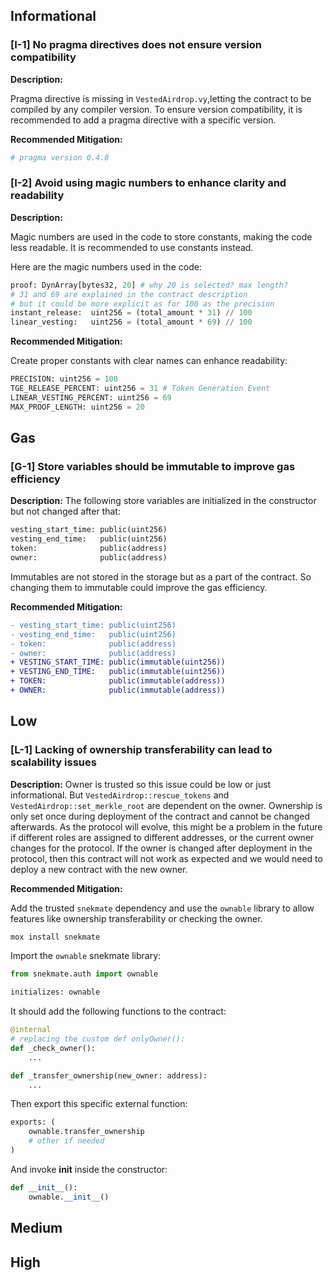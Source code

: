 ## Informational

### [I-1] No pragma directives does not ensure version compatibility

**Description:** 

Pragma directive is missing in `VestedAirdrop.vy`,letting the contract to be compiled by any compiler version. To ensure version compatibility, it is recommended to add a pragma directive with a specific version.

**Recommended Mitigation:** 
```py
# pragma version 0.4.0
```


### [I-2] Avoid using magic numbers to enhance clarity and readability

**Description:** 

Magic numbers are used in the code to store constants, making the code less readable. It is recommended to use constants instead.

Here are the magic numbers used in the code:
```py
proof: DynArray[bytes32, 20] # why 20 is selected? max length?
# 31 and 69 are explained in the contract description
# but it could be more explicit as for 100 as the precision
instant_release:  uint256 = (total_amount * 31) // 100
linear_vesting:   uint256 = (total_amount * 69) // 100
```

**Recommended Mitigation:** 

Create proper constants with clear names can enhance readability:
```py
PRECISION: uint256 = 100
TGE_RELEASE_PERCENT: uint256 = 31 # Token Generation Event
LINEAR_VESTING_PERCENT: uint256 = 69
MAX_PROOF_LENGTH: uint256 = 20
```

## Gas

### [G-1] Store variables should be immutable to improve gas efficiency

**Description:** 
The following store variables are initialized in the constructor but not changed after that: 

```py
vesting_start_time: public(uint256)
vesting_end_time:   public(uint256)
token:              public(address)
owner:              public(address)
```

Immutables are not stored in the storage but as a part of the contract. So changing them to immutable could improve the gas efficiency.

**Recommended Mitigation:** 
```diff
- vesting_start_time: public(uint256)
- vesting_end_time:   public(uint256)
- token:              public(address)
- owner:              public(address)
+ VESTING_START_TIME: public(immutable(uint256))
+ VESTING_END_TIME:   public(immutable(uint256))
+ TOKEN:              public(immutable(address))
+ OWNER:              public(immutable(address))
```

## Low
### [L-1] Lacking of ownership transferability can lead to scalability issues

**Description:** 
Owner is trusted so this issue could be low or just informational. But `VestedAirdrop::rescue_tokens` and `VestedAirdrop::set_merkle_root` are dependent on the owner. Ownership is only set once during deployment of the contract and cannot be changed afterwards. As the protocol will evolve, this might be a problem in the future if different roles are assigned to different addresses, or the current owner changes for the protocol. If the owner is changed after deployment in the protocol, then this contract will not work as expected and we would need to deploy a new contract with the new owner.

**Recommended Mitigation:** 

Add the trusted `snekmate` dependency and use the `ownable` library to allow features like ownership transferability or checking the owner.

```bash
mox install snekmate
```

Import the `ownable` snekmate library:
```py
from snekmate.auth import ownable

initializes: ownable
```

It should add the following functions to the contract:
```py
@internal
# replacing the custom def onlyOwner():
def _check_owner():
    ...

def _transfer_ownership(new_owner: address):
    ...
```

Then export this specific external function:
```py
exports: (
    ownable.transfer_ownership
    # other if needed
)  
```

And invoke __init__ inside the constructor:
```py
def __init__():
    ownable.__init__()
```

## Medium

## High
